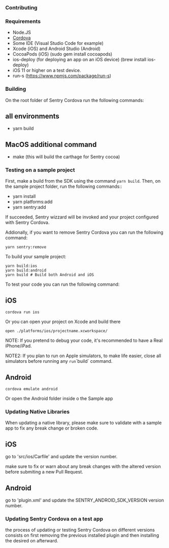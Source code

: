 ### Contributing

### Requirements

- Node.JS
- [Cordova](https://www.npmjs.com/package/cordova)
- Some IDE (Visual Studio Code for example)
- Xcode (iOS) and Android Studio (Android)
- CocoaPods (iOS) (sudo gem install cocoapods)
- ios-deploy (for deploying an app on an iOS device) (brew install ios-deploy)
- iOS 11 or higher on a test device.
- run-s (https://www.npmjs.com/package/run-s)

### Building

On the root folder of Sentry Cordova run the following commands:

## all environments

- yarn build

## MacOS additional command

- make (this will build the carthage for Sentry cocoa)

### Testing on a sample project

First, make a build from the SDK using the command `yarn build`.
Then, on the sample project folder, run the following commands::

- yarn install
- yarn platforms:add
- yarn sentry:add

If succeeded, Sentry wizzard will be invoked and your project configured with Sentry Cordova.

Addionally, if you want to remove Sentry Cordova you can run the following command:

```
yarn sentry:remove
```

To build your sample project:

```
yarn build:ios
yarn build:android
yarn build # Build both Android and iOS
```

To test your code you can run the following command:

## iOS

```
cordova run ios
```

Or you can open your project on Xcode and build there

```
open ./platforms/ios/projectname.xcworkspace/
```

NOTE: If you pretend to debug your code, it's recommended to have a Real iPhone/iPad.

NOTE2: If you plan to run on Apple simulators, to make life easier, close all simulators before running any
`run`\`build` command.

## Android

```
cordova emulate android
```

Or open the Android folder inside o the Sample app

### Updating Native Libraries

When updating a native library, please make sure to validate with a sample app to fix any break change or broken code.

## iOS

go to 'src/ios/Carfile' and update the version number.

make sure to fix or warn about any break changes with the altered version before submiting a new Pull Request.

## Android

go to 'plugin.xml' and update the SENTRY_ANDROID_SDK_VERSION version number.

### Updating Sentry Cordova on a test app

the process of updating or testing Sentry Cordova on different versions consists on first removing the previous
installed plugin and then installing the desired on afterward.
